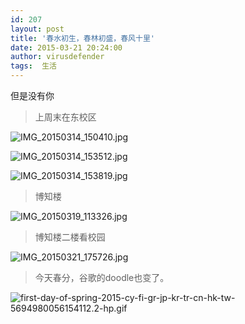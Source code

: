 ```yaml
---
id: 207
layout: post
title: '春水初生，春林初盛，春风十里'
date: 2015-03-21 20:24:00
author: virusdefender
tags:  生活
---
```


但是没有你

> 上周末在东校区

![IMG_20150314_150410.jpg][1]

![IMG_20150314_153512.jpg][2]

![IMG_20150314_153819.jpg][3]

> 博知楼

![IMG_20150319_113326.jpg][4]

> 博知楼二楼看校园

![IMG_20150321_175726.jpg][5]

> 今天春分，谷歌的doodle也变了。

![first-day-of-spring-2015-cy-fi-gr-jp-kr-tr-cn-hk-tw-5694980056154112.2-hp.gif][6]


  [1]: http://storage.virusdefender.net/blog/images/207/1.jpg!p
  [2]: http://storage.virusdefender.net/blog/images/207/2.jpg!p
  [3]: http://storage.virusdefender.net/blog/images/207/3.jpg!p
  [4]: http://storage.virusdefender.net/blog/images/207/4.jpg!p
  [5]: http://storage.virusdefender.net/blog/images/207/5.jpg!p
  [6]: http://storage.virusdefender.net/blog/images/207/6.gif
